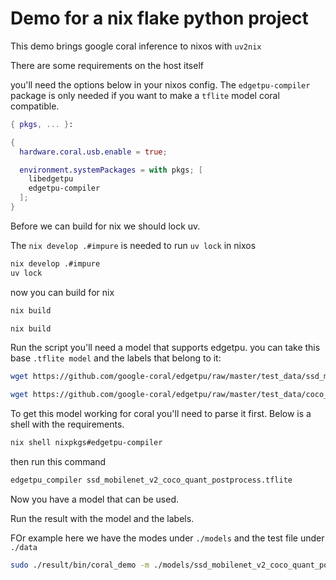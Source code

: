 # Demo for a nix flake python project

This demo brings google coral inference to nixos with `uv2nix`

There are some requirements on the host itself

you'll need the options below in your nixos config. The `edgetpu-compiler` package is only needed if you want to make a `tflite` model coral compatible.

```nix
{ pkgs, ... }:

{
  hardware.coral.usb.enable = true;

  environment.systemPackages = with pkgs; [
    libedgetpu
    edgetpu-compiler
  ];
}
```


Before we can build for nix we should lock uv.

The `nix develop .#impure` is needed to run `uv lock` in nixos

```bash
nix develop .#impure
uv lock
```

now you can build for nix

```bash
nix build
```


```bash
nix build
```


Run the script you'll need a model that supports edgetpu. you can take this base `.tflite model` and the labels that belong to it:


```bash
wget https://github.com/google-coral/edgetpu/raw/master/test_data/ssd_mobilenet_v2_coco_quant_postprocess.tflite

wget https://github.com/google-coral/edgetpu/raw/master/test_data/coco_labels.txt
```

To get this model working for coral you'll need to parse it first. Below is a shell with the requirements.

```bash
nix shell nixpkgs#edgetpu-compiler
```

then run this command

```bash
edgetpu_compiler ssd_mobilenet_v2_coco_quant_postprocess.tflite
```

Now you have a model that can be used.


Run the result with the model and the labels.

FOr example here we have the modes under `./models` and the test file under `./data`


```bash
sudo ./result/bin/coral_demo -m ./models/ssd_mobilenet_v2_coco_quant_postprocess_edgetpu.tflite -i ../coral/data/example.jpg -l ../coral/models/coco_labels.txt
```

